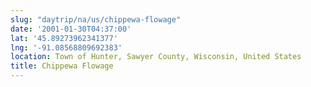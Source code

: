 ```yaml
---
slug: "daytrip/na/us/chippewa-flowage"
date: '2001-01-30T04:37:00'
lat: '45.89273962341377'
lng: '-91.08568809692383'
location: Town of Hunter, Sawyer County, Wisconsin, United States
title: Chippewa Flowage
---
```



